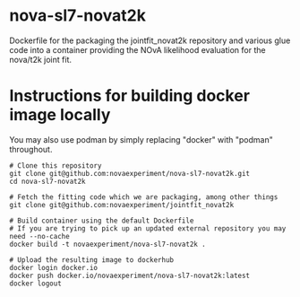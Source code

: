 # nova-sl7-novat2k

Dockerfile for the packaging the jointfit_novat2k repository and various glue
code into a container providing the NOvA likelihood evaluation for the nova/t2k
joint fit.

# Instructions for building docker image locally

You may also use podman by simply replacing "docker" with "podman" throughout.

    # Clone this repository
    git clone git@github.com:novaexperiment/nova-sl7-novat2k.git
    cd nova-sl7-novat2k

    # Fetch the fitting code which we are packaging, among other things
    git clone git@github.com:novaexperiment/jointfit_novat2k

    # Build container using the default Dockerfile
    # If you are trying to pick up an updated external repository you may need --no-cache
    docker build -t novaexperiment/nova-sl7-novat2k .

    # Upload the resulting image to dockerhub
    docker login docker.io
    docker push docker.io/novaexperiment/nova-sl7-novat2k:latest
    docker logout

